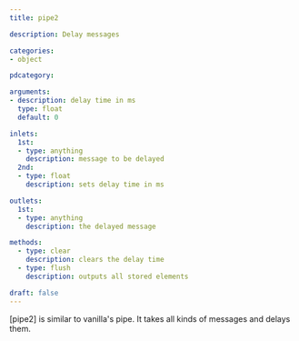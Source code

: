 ```yaml
---
title: pipe2

description: Delay messages

categories:
- object

pdcategory:

arguments:
- description: delay time in ms
  type: float
  default: 0

inlets:
  1st:
  - type: anything
    description: message to be delayed
  2nd:
  - type: float
    description: sets delay time in ms

outlets:
  1st:
  - type: anything
    description: the delayed message

methods:
  - type: clear
    description: clears the delay time
  - type: flush
    description: outputs all stored elements

draft: false
---
```


[pipe2] is similar to vanilla's pipe. It takes all kinds of messages and delays them.

